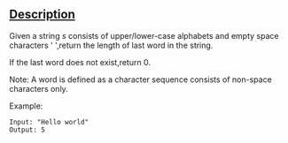 ## [Description](https://leetcode.com/problems/length-of-last-word/description/)

Given a string *s* consists of upper/lower-case alphabets and empty space characters ' ',return the length of last word in the string.

If the last word does not exist,return 0.

Note: A word is defined as a character sequence consists of non-space characters only.

Example:

```
Input: "Hello world"
Output: 5
```


